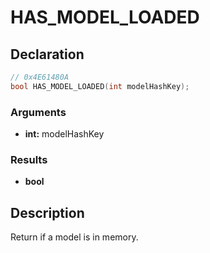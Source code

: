 # HAS_MODEL_LOADED

## Declaration
```cpp
// 0x4E61480A
bool HAS_MODEL_LOADED(int modelHashKey);
```

### Arguments
- **int:** modelHashKey

### Results
- **bool**

## Description
Return if a model is in memory.
